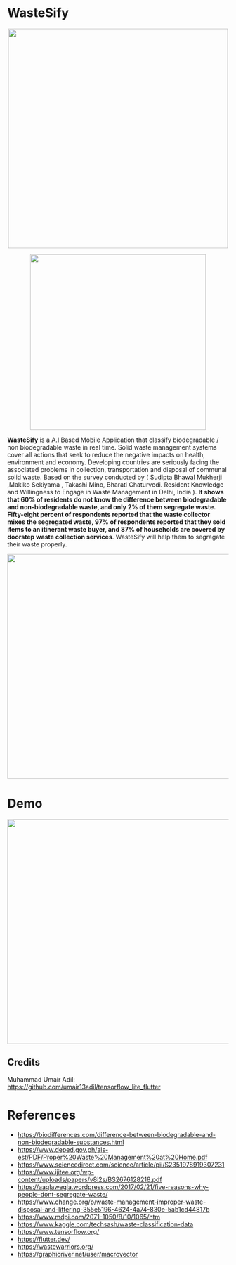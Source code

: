 # WasteSify  
<p align="center">
<img src="https://i.imgur.com/RWnBovg.png" width="500" height="500" />
</p>


<p align="center">
<img src="https://i.imgur.com/AivedJi.png" width="400" height="400" />
</p>

                                                               
   **WasteSify** is a A.I Based Mobile Application that classify biodegradable / non biodegradable waste in real time. Solid waste management systems cover all actions that seek to reduce the negative impacts on health, environment and economy. Developing countries are seriously facing the associated problems in collection, transportation and disposal of communal solid waste. Based on the survey conducted by ( Sudipta Bhawal Mukherji ,Makiko Sekiyama , Takashi Mino, Bharati Chaturvedi. Resident Knowledge and Willingness to Engage in Waste Management in Delhi, India ). **It shows that 60% of residents do not know the difference between biodegradable and non-biodegradable waste, and only 2% of them segregate waste. Fifty-eight percent of respondents reported that the waste collector mixes the segregated waste, 97% of respondents reported that they sold items to an itinerant waste buyer, and 87% of households are covered by doorstep waste collection services**. WasteSify will help them to segragate  their waste properly.

<p align="center">
<img src="https://i.imgur.com/E5xvBM6.png" width="900" height="512" />
</p>

# Demo

<p align="center">
<img src="https://i.imgur.com/PyYqzXf.png" width="900" height="512" />
</p>



## Credits
Muhammad Umair Adil: https://github.com/umair13adil/tensorflow_lite_flutter

# References
* https://biodifferences.com/difference-between-biodegradable-and-non-biodegradable-substances.html
* https://www.deped.gov.ph/als-est/PDF/Proper%20Waste%20Management%20at%20Home.pdf
* https://www.sciencedirect.com/science/article/pii/S2351978919307231
* https://www.ijitee.org/wp-content/uploads/papers/v8i2s/BS2676128218.pdf
* https://aaglawegla.wordpress.com/2017/02/21/five-reasons-why-people-dont-segregate-waste/
* https://www.change.org/p/waste-management-improper-waste-disposal-and-littering-355e5196-4624-4a74-830e-5ab1cd44817b
* https://www.mdpi.com/2071-1050/8/10/1065/htm
* https://www.kaggle.com/techsash/waste-classification-data
* https://www.tensorflow.org/
* https://flutter.dev/
* https://wastewarriors.org/
* https://graphicriver.net/user/macrovector













